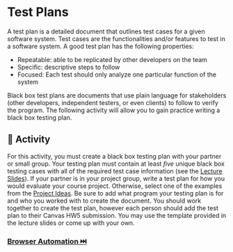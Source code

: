 # Test Plans

A test plan is a detailed document that outlines test cases for a given software system. Test cases are the functionalities and/or features to test in a software system. A good test plan has the following properties:

* Repeatable: able to be replicated by other developers on the team
* Specific: descriptive steps to follow
* Focused: Each test should only analyze one particular function of the system

Black box test plans are documents that use plain language for stakeholders (other developers, independent testers, or even clients) to follow to verify the program. The following activity will allow you to gain practice writing a black box testing plan.

## 📝 Activity

For this activity, you must create a black box testing plan with your partner or small group. Your testing plan must contain at least _five_ unique black box testing cases with all of the required test case information (see the [Lecture Slides](https://canvas.vt.edu/courses/145256/files/22374735?module_item_id=1849298)). If your partner is in your project group, write a test plan for how you would evaluate your course project. Otherwise, select one of the examples from the [Project Ideas](https://github.com/CS5704-VT/Course/blob/main/Project/IDEAS.md). Be sure to add what program your testing plan is for and who you worked with to create the document. You should work together to create the test plan, however each person should add the test plan to their Canvas HW5 submission. You may use the template provided in the lecture slides or come up with your own.

### [Browser Automation ⏭️](Browser.md)